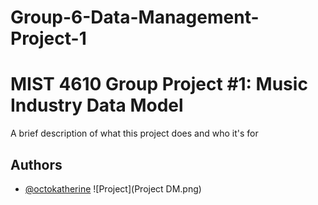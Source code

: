 # Group-6-Data-Management-Project-1
# MIST 4610 Group Project #1: Music Industry Data Model

A brief description of what this project does and who it's for


## Authors

- [@octokatherine](https://www.github.com/octokatherine)
![Project](Project DM.png)
